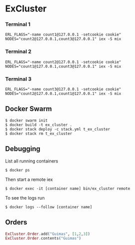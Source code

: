 # ExCluster

### Terminal 1

`ERL_FLAGS="-name count1@127.0.0.1 -setcookie cookie" NODES="count2@127.0.0.1,count3@127.0.0.1" iex -S mix`

### Terminal 2

`ERL_FLAGS="-name count2@127.0.0.1 -setcookie cookie" NODES="count1@127.0.0.1,count3@127.0.0.1" iex -S mix`

### Terminal 3

`ERL_FLAGS="-name count3@127.0.0.1 -setcookie cookie" NODES="count2@127.0.0.1,count1@127.0.0.1" iex -S mix`

## Docker Swarm

```
$ docker swarm init
$ docker build -t ex_cluster .
$ docker stack deploy -c stack.yml t_ex_cluster
$ docker stack rm t_ex_cluster
```

## Debugging

List all running containers

```
$ docker ps
```

Then start a remote iex

```
$ docker exec -it [container name] bin/ex_cluster remote
```

To see the logs run

```
$ docker logs --follow [container name]
```

## Orders

```elixir
ExCluster.Order.add("Guimas", [1,2,3])
ExCluster.Order.contents("Guimas")
```
